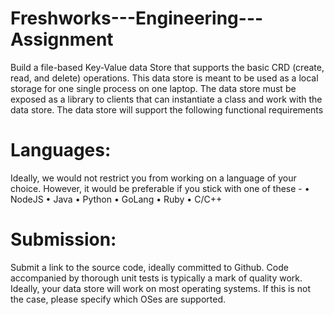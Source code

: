 # Freshworks---Engineering---Assignment
Build a file-based Key-Value data Store that supports the basic CRD (create, read, and delete) operations. This data store is meant to be used as a local storage for one single process on one laptop. The data store must be exposed as a library to clients that can instantiate a class and work
with the data store. The data store will support the following functional requirements

# Languages:
Ideally, we would not restrict you from working on a language of your choice. However, it would be preferable if you stick with one of these -
• NodeJS
• Java
• Python
• GoLang
• Ruby
• C/C++
# Submission:
Submit a link to the source code, ideally committed to Github.
Code accompanied by thorough unit tests is typically a mark of quality work.
Ideally, your data store will work on most operating systems. If this is not the case, please specify which OSes are supported.
